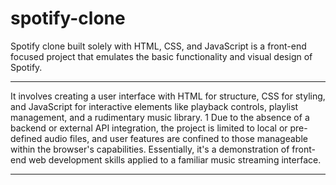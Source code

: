# spotify-clone
Spotify clone built solely with HTML, CSS, and JavaScript is a front-end focused project that emulates the basic functionality and visual design of Spotify.<br><hr>
It involves creating a user interface with HTML for structure, CSS for styling, and JavaScript for interactive elements like playback controls, playlist management, and a rudimentary music library. 1  Due to the absence of a backend or external API integration, the project is limited to local or pre-defined audio files, and user features are confined to those manageable within the browser's capabilities. Essentially, it's a demonstration of front-end web development skills applied to a familiar music streaming interface. 
<hr>
